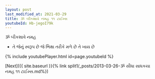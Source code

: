 ```yaml
---
layout: post
last_modified_at: 2021-03-29
title: ૐ બીકશાવે નમહ ૧૧ ટાઈમ્સ
youtubeId: Hb-jegoI79k
---
```

 
 
 ૐ બીકશાવે નમહ  
 
 -  તે જેનું સ્વરૂપ છે જે ભિક્ષા તરીકે મળે છે તે ખાય છે 
 
  
 
  
 
 
 
 
 
 


{% include youtubePlayer.html id=page.youtubeId %}
 
[Next]({{ site.baseurl }}{% link  split1/_posts/2013-03-26-ૐ સીધા સાધકયા નમહ ૧૧ ટાઈમ્સ.md%})
 

